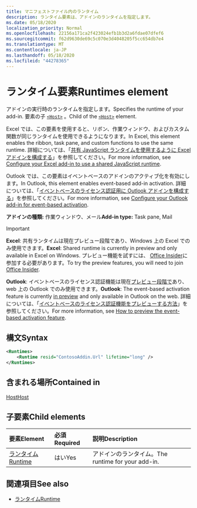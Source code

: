 ```yaml
---
title: マニフェストファイル内のランタイム
description: ランタイム要素は、アドインのランタイムを指定します。
ms.date: 05/18/2020
localization_priority: Normal
ms.openlocfilehash: 22156a171ca2f423024efb1b3d2a6fdae07dfef6
ms.sourcegitcommit: f62d9630de69c5c070e3d4048205f5cc654db7e4
ms.translationtype: MT
ms.contentlocale: ja-JP
ms.lasthandoff: 05/18/2020
ms.locfileid: "44278365"
---
```

# <a name="runtimes-element"></a><span data-ttu-id="73195-103">ランタイム要素</span><span class="sxs-lookup"><span data-stu-id="73195-103">Runtimes element</span></span>

<span data-ttu-id="73195-104">アドインの実行時のランタイムを指定します。</span><span class="sxs-lookup"><span data-stu-id="73195-104">Specifies the runtime of your add-in.</span></span> <span data-ttu-id="73195-105">要素の子 [`<Host>`](host.md) 。</span><span class="sxs-lookup"><span data-stu-id="73195-105">Child of the [`<Host>`](host.md) element.</span></span>

<span data-ttu-id="73195-106">Excel では、この要素を使用すると、リボン、作業ウィンドウ、およびカスタム関数が同じランタイムを使用できるようになります。</span><span class="sxs-lookup"><span data-stu-id="73195-106">In Excel, this element enables the ribbon, task pane, and custom functions to use the same runtime.</span></span> <span data-ttu-id="73195-107">詳細については、「[共有 JavaScript ランタイムを使用するように Excel アドインを構成する](../../excel/configure-your-add-in-to-use-a-shared-runtime.md)」を参照してください。</span><span class="sxs-lookup"><span data-stu-id="73195-107">For more information, see [Configure your Excel add-in to use a shared JavaScript runtime](../../excel/configure-your-add-in-to-use-a-shared-runtime.md).</span></span>

<span data-ttu-id="73195-108">Outlook では、この要素はイベントベースのアドインのアクティブ化を有効にします。</span><span class="sxs-lookup"><span data-stu-id="73195-108">In Outlook, this element enables event-based add-in activation.</span></span> <span data-ttu-id="73195-109">詳細については、「[イベントベースのライセンス認証用に Outlook アドインを構成する](../../outlook/autolaunch.md)」を参照してください。</span><span class="sxs-lookup"><span data-stu-id="73195-109">For more information, see [Configure your Outlook add-in for event-based activation](../../outlook/autolaunch.md).</span></span>

<span data-ttu-id="73195-110">**アドインの種類:** 作業ウィンドウ、メール</span><span class="sxs-lookup"><span data-stu-id="73195-110">**Add-in type:** Task pane, Mail</span></span>

> [!IMPORTANT]
> <span data-ttu-id="73195-111">**Excel**: 共有ランタイムは現在プレビュー段階であり、Windows 上の Excel でのみ使用できます。</span><span class="sxs-lookup"><span data-stu-id="73195-111">**Excel**: Shared runtime is currently in preview and only available in Excel on Windows.</span></span> <span data-ttu-id="73195-112">プレビュー機能を試すには、 [Office Insider](https://insider.office.com/)に参加する必要があります。</span><span class="sxs-lookup"><span data-stu-id="73195-112">To try the preview features, you will need to join [Office Insider](https://insider.office.com/).</span></span>
>
> <span data-ttu-id="73195-113">**Outlook**: イベントベースのライセンス認証機能は現在[プレビュー段階で](../../reference/objectmodel/preview-requirement-set/outlook-requirement-set-preview.md)あり、web 上の Outlook でのみ使用できます。</span><span class="sxs-lookup"><span data-stu-id="73195-113">**Outlook**: The event-based activation feature is currently [in preview](../../reference/objectmodel/preview-requirement-set/outlook-requirement-set-preview.md) and only available in Outlook on the web.</span></span> <span data-ttu-id="73195-114">詳細については、「[イベントベースのライセンス認証機能をプレビューする方法](../../outlook/autolaunch.md#how-to-preview-the-event-based-activation-feature)」を参照してください。</span><span class="sxs-lookup"><span data-stu-id="73195-114">For more information, see [How to preview the event-based activation feature](../../outlook/autolaunch.md#how-to-preview-the-event-based-activation-feature).</span></span>

## <a name="syntax"></a><span data-ttu-id="73195-115">構文</span><span class="sxs-lookup"><span data-stu-id="73195-115">Syntax</span></span>

```XML
<Runtimes>
    <Runtime resid="ContosoAddin.Url" lifetime="long" />
</Runtimes>
```

## <a name="contained-in"></a><span data-ttu-id="73195-116">含まれる場所</span><span class="sxs-lookup"><span data-stu-id="73195-116">Contained in</span></span>

[<span data-ttu-id="73195-117">Host</span><span class="sxs-lookup"><span data-stu-id="73195-117">Host</span></span>](host.md)

## <a name="child-elements"></a><span data-ttu-id="73195-118">子要素</span><span class="sxs-lookup"><span data-stu-id="73195-118">Child elements</span></span>

|  <span data-ttu-id="73195-119">要素</span><span class="sxs-lookup"><span data-stu-id="73195-119">Element</span></span> |  <span data-ttu-id="73195-120">必須</span><span class="sxs-lookup"><span data-stu-id="73195-120">Required</span></span>  |  <span data-ttu-id="73195-121">説明</span><span class="sxs-lookup"><span data-stu-id="73195-121">Description</span></span>  |
|:-----|:-----|:-----|
| [<span data-ttu-id="73195-122">ランタイム</span><span class="sxs-lookup"><span data-stu-id="73195-122">Runtime</span></span>](runtime.md) | <span data-ttu-id="73195-123">はい</span><span class="sxs-lookup"><span data-stu-id="73195-123">Yes</span></span> |  <span data-ttu-id="73195-124">アドインのランタイム。</span><span class="sxs-lookup"><span data-stu-id="73195-124">The runtime for your add-in.</span></span> |

## <a name="see-also"></a><span data-ttu-id="73195-125">関連項目</span><span class="sxs-lookup"><span data-stu-id="73195-125">See also</span></span>

- [<span data-ttu-id="73195-126">ランタイム</span><span class="sxs-lookup"><span data-stu-id="73195-126">Runtime</span></span>](runtime.md)
